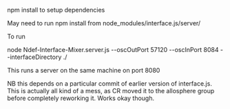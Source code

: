npm install to setup dependencies

May need to run npm install from node_modules/interface.js/server/

To run

<!-- cd node_modules/interface.js/server/
node interface.simpleserver.js --oscOutPort 57120 --oscInPort 8084 --interfaceDirectory ../../../ // or adjust ports as needed -->

node Ndef-Interface-Mixer.server.js --oscOutPort 57120 --oscInPort 8084 --interfaceDirectory ./

This runs a server on the same machine on port 8080

NB this depends on a particular commit of earlier version of interface.js. This is actually all kind of a mess, as CR moved it to the allosphere group before completely reworking it. Works okay though.
